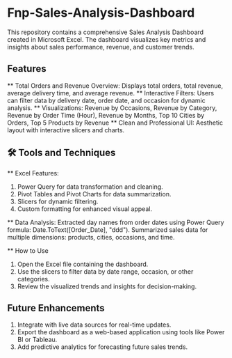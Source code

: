 # Fnp-Sales-Analysis-Dashboard


This repository contains a comprehensive Sales Analysis Dashboard created in Microsoft Excel. The dashboard visualizes key metrics and insights about sales performance, revenue, and customer trends.<br/>

## Features

** Total Orders and Revenue Overview: Displays total orders, total revenue, average delivery time, and average revenue.
** Interactive Filters: Users can filter data by delivery date, order date, and occasion for dynamic analysis.
** Visualizations: Revenue by Occasions, Revenue by Category, Revenue by Order Time (Hour), Revenue by Months, Top 10 Cities by Orders, Top 5 Products by Revenue
** Clean and Professional UI: Aesthetic layout with interactive slicers and charts.

## 🛠 Tools and Techniques

** Excel Features:
1. Power Query for data transformation and cleaning.
2. Pivot Tables and Pivot Charts for data summarization.
3. Slicers for dynamic filtering.
4. Custom formatting for enhanced visual appeal.<br/>
   
** Data Analysis:
Extracted day names from order dates using Power Query formula: Date.ToText([Order_Date], "ddd").
Summarized sales data for multiple dimensions: products, cities, occasions, and time.


** How to Use

1. Open the Excel file containing the dashboard.
2. Use the slicers to filter data by date range, occasion, or other categories.
3. Review the visualized trends and insights for decision-making.


## Future Enhancements

1. Integrate with live data sources for real-time updates.
2. Export the dashboard as a web-based application using tools like Power BI or Tableau.
3. Add predictive analytics for forecasting future sales trends.
